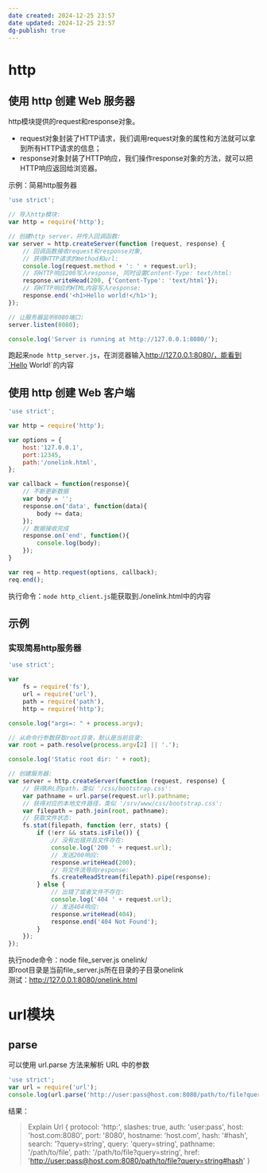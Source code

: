 ```yaml
---
date created: 2024-12-25 23:57
date updated: 2024-12-25 23:57
dg-publish: true
---
```


# http

## 使用 http 创建 Web 服务器

http模块提供的request和response对象。

- request对象封装了HTTP请求，我们调用request对象的属性和方法就可以拿到所有HTTP请求的信息；
- response对象封装了HTTP响应，我们操作response对象的方法，就可以把HTTP响应返回给浏览器。

示例：简易http服务器

```javascript
'use strict';

// 导入http模块:
var http = require('http');

// 创建http server，并传入回调函数:
var server = http.createServer(function (request, response) {
    // 回调函数接收request和response对象,
    // 获得HTTP请求的method和url:
    console.log(request.method + ': ' + request.url);
    // 将HTTP响应200写入response, 同时设置Content-Type: text/html:
    response.writeHead(200, {'Content-Type': 'text/html'});
    // 将HTTP响应的HTML内容写入response:
    response.end('<h1>Hello world!</h1>');
});

// 让服务器监听8080端口:
server.listen(8080);

console.log('Server is running at http://127.0.0.1:8080/');
```

跑起来`node http_server.js`，在浏览器输入<http://127.0.0.1:8080/，能看到`Hello> World!`的内容

## 使用 http 创建 Web 客户端

```javascript
'use strict';

var http = require('http');

var options = {
    host:'127.0.0.1',
    port:12345,
    path:'/onelink.html',
};

var callback = function(response){
    // 不断更新数据
    var body = '';
    response.on('data', function(data){
        body += data;
    });
    // 数据接收完成
    response.on('end', function(){
        console.log(body);
    });
}

var req = http.request(options, callback);
req.end();
```

执行命令：`node http_client.js`能获取到./onelink.html中的内容

## 示例

### 实现简易http服务器

```javascript
'use strict';

var
    fs = require('fs'),
    url = require('url'),
    path = require('path'),
    http = require('http');

console.log("args=: " + process.argv);

// 从命令行参数获取root目录，默认是当前目录:
var root = path.resolve(process.argv[2] || '.');

console.log('Static root dir: ' + root);

// 创建服务器:
var server = http.createServer(function (request, response) {
    // 获得URL的path，类似 '/css/bootstrap.css':
    var pathname = url.parse(request.url).pathname;
    // 获得对应的本地文件路径，类似 '/srv/www/css/bootstrap.css':
    var filepath = path.join(root, pathname);
    // 获取文件状态:
    fs.stat(filepath, function (err, stats) {
        if (!err && stats.isFile()) {
            // 没有出错并且文件存在:
            console.log('200 ' + request.url);
            // 发送200响应:
            response.writeHead(200);
            // 将文件流导向response:
            fs.createReadStream(filepath).pipe(response);
        } else {
            // 出错了或者文件不存在:
            console.log('404 ' + request.url);
            // 发送404响应:
            response.writeHead(404);
            response.end('404 Not Found');
        }
    });
});
```

执行node命令：node file_server.js onelink/<br />即root目录是当前file_server.js所在目录的子目录onelink<br />测试：<http://127.0.0.1:8080/onelink.html>

# url模块

## parse

可以使用 url.parse 方法来解析 URL 中的参数

```javascript
'use strict';
var url = require('url');
console.log(url.parse('http://user:pass@host.com:8080/path/to/file?query=string#hash'));
```

结果：

> Explain
> Url {
> protocol: 'http:',
> slashes: true,
> auth: 'user:pass',
> host: 'host.com:8080',
> port: '8080',
> hostname: 'host.com',
> hash: '#hash',
> search: '?query=string',
> query: 'query=string',
> pathname: '/path/to/file',
> path: '/path/to/file?query=string',
> href: '<http://user:pass@host.com:8080/path/to/file?query=string#hash>' }

###
